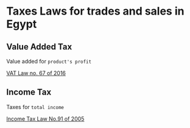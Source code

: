 
# Taxes Laws for trades and sales in Egypt

## Value Added Tax

Value added for `product's profit`

[VAT Law no. 67 of 2016](./TaxesLaws/VATLaw.pdf)

## Income Tax

Taxes for `total income`

[Income Tax Law No.91 of 2005](./TaxesLaws/IncomeTaxLaw.pdf)